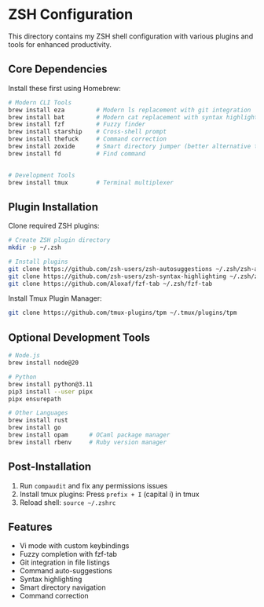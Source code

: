 # ZSH Configuration

This directory contains my ZSH shell configuration with various plugins and tools for enhanced productivity.

## Core Dependencies

Install these first using Homebrew:

```bash
# Modern CLI Tools
brew install eza         # Modern ls replacement with git integration
brew install bat         # Modern cat replacement with syntax highlighting
brew install fzf         # Fuzzy finder
brew install starship    # Cross-shell prompt
brew install thefuck     # Command correction
brew install zoxide      # Smart directory jumper (better alternative to autojump/z)
brew install fd          # Find command
 

# Development Tools
brew install tmux        # Terminal multiplexer
```

## Plugin Installation

Clone required ZSH plugins:

```bash
# Create ZSH plugin directory
mkdir -p ~/.zsh

# Install plugins
git clone https://github.com/zsh-users/zsh-autosuggestions ~/.zsh/zsh-autosuggestions
git clone https://github.com/zsh-users/zsh-syntax-highlighting ~/.zsh/zsh-syntax-highlighting
git clone https://github.com/Aloxaf/fzf-tab ~/.zsh/fzf-tab
```

Install Tmux Plugin Manager:

```bash
git clone https://github.com/tmux-plugins/tpm ~/.tmux/plugins/tpm
```

## Optional Development Tools

```bash
# Node.js
brew install node@20

# Python
brew install python@3.11
pip3 install --user pipx
pipx ensurepath

# Other Languages
brew install rust
brew install go
brew install opam      # OCaml package manager
brew install rbenv     # Ruby version manager
```

## Post-Installation

1. Run `compaudit` and fix any permissions issues
2. Install tmux plugins: Press `prefix + I` (capital i) in tmux
3. Reload shell: `source ~/.zshrc`

## Features

- Vi mode with custom keybindings
- Fuzzy completion with fzf-tab
- Git integration in file listings
- Command auto-suggestions
- Syntax highlighting
- Smart directory navigation
- Command correction
